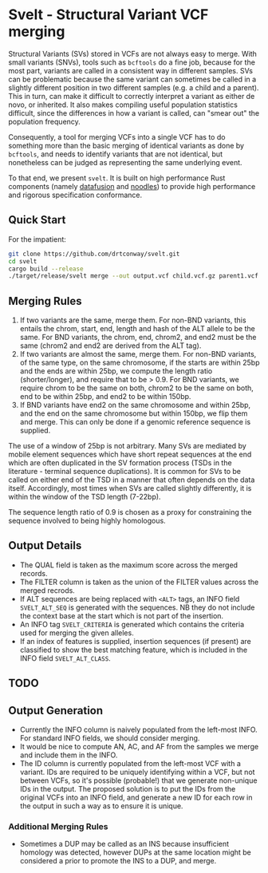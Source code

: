 # Svelt - Structural Variant VCF merging

Structural Variants (SVs) stored in VCFs are not always easy to
merge. With small variants (SNVs), tools such as `bcftools` do a fine
job, because for the most part, variants are called in a consistent way
in different samples.  SVs can be problematic because the same variant
can sometimes be called in a slightly different position in two different
samples (e.g. a child and a parent). This in turn, can make it difficult
to correctly interpret a variant as either de novo, or inherited. It
also makes compiling useful population statistics difficult, since the
differences in how a variant is called, can "smear out" the population
frequency.

Consequently, a tool for merging VCFs into a single VCF has to do
something more than the basic merging of identical variants as done by
`bcftools`, and needs to identify variants that are not identical,
but nonetheless can be judged as representing the same underlying event.

To that end, we present `svelt`. It is built on high performance Rust
components (namely [datafusion](https://datafusion.apache.org/) and
[noodles](https://github.com/zaeleus/noodles)) to provide high performance
and rigorous specification conformance.

## Quick Start

For the impatient:

```bash
git clone https://github.com/drtconway/svelt.git
cd svelt
cargo build --release
./target/release/svelt merge --out output.vcf child.vcf.gz parent1.vcf.gz parent2.vcf.gz
```

## Merging Rules

1. If two variants are the same, merge them. For non-BND variants, this
   entails the chrom, start, end, length and hash of the ALT allele to
   be the same. For BND variants, the chrom, end, chrom2, and end2 must
   be the same (chrom2 and end2 are derived from the ALT tag).
2. If two variants are almost the same, merge them. For non-BND variants,
   of the same type, on the same chromosome, if the starts are within 25bp
   and the ends are within 25bp, we compute the length ratio (shorter/longer),
   and require that to be > 0.9. For BND variants, we require chrom
   to be the same on both, chrom2 to be the same on both, end to be
   within 25bp, and end2 to be within 150bp.
3. If BND variants have end2 on the same chromosome and within 25bp, and
   the end on the same chromosome but within 150bp, we flip them and merge.
   This can only be done if a genomic reference sequence is supplied.

The use of a window of 25bp is not arbitrary. Many SVs are mediated by
mobile element sequences which have short repeat sequences at the end
which are often duplicated in the SV formation process (TSDs in the literature -
terminal sequence duplications). It is common for SVs to be called on
either end of the TSD in a manner that often depends on the data itself.
Accordingly, most times when SVs are called slightly differently, it is
within the window of the TSD length (7-22bp).

The sequence length ratio of 0.9 is chosen as a proxy for constraining the
sequence involved to being highly homologous.

## Output Details

- The QUAL field is taken as the maximum score across the merged records.
- The FILTER column is taken as the union of the FILTER values across the
  merged recrods.
- If ALT sequences are being replaced with `<ALT>` tags, an INFO field
  `SVELT_ALT_SEQ` is generated with the sequences. NB they do not include
  the context base at the start which is not part of the insertion.
- An INFO tag `SVELT_CRITERIA` is generated which contains the criteria
  used for merging the given alleles.
- If an index of features is supplied, insertion sequences (if present)
  are classified to show the best matching feature, which is included in
  the INFO field `SVELT_ALT_CLASS`.

## TODO

## Output Generation

- Currently the INFO column is naively populated from the left-most INFO. For
  standard INFO fields, we should consider merging.
- It would be nice to compute AN, AC, and AF from the samples we merge and
  include them in the INFO.
- The ID column is currently populated from the left-most VCF with a variant.
  IDs are required to be uniquely identifying within a VCF, but not between
  VCFs, so it's possible (probable!) that we generate non-unique IDs in the
  output. The proposed solution is to put the IDs from the original VCFs into
  an INFO field, and generate a new ID for each row in the output in such a
  way as to ensure it is unique.

### Additional Merging Rules

- Sometimes a DUP may be called as an INS because insufficient homology was
  detected, however DUPs at the same location might be considered a prior to
  promote the INS to a DUP, and merge.
